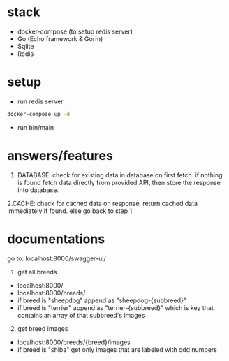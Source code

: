 # stack

- docker-compose (to setup redis server)
- Go (Echo framework & Gorm)
- Sqlite
- Redis

# setup

- run redis server

```sh
docker-compose up -d
```

- run bin/main

# answers/features

1. DATABASE:
check for existing data in database on first fetch. if nothing is found fetch data directly from provided API, then store the response into database.

2.CACHE:
check for cached data on response, return cached data immediately if found. else go back to step 1

# documentations

go to: localhost:8000/swagger-ui/

1. get all breeds
- localhost:8000/
- localhost:8000/breeds/
- if breed is "sheepdog" append as "sheepdog-{subbreed}"
- if breed is "terrier" append as "terrier-{subbreed}" which is key that contains an array of that subbreed's images

2. get breed images
- localhost:8000/breeds/{breed}/images
- if breed is "shiba" get only images that are labeled with odd numbers

